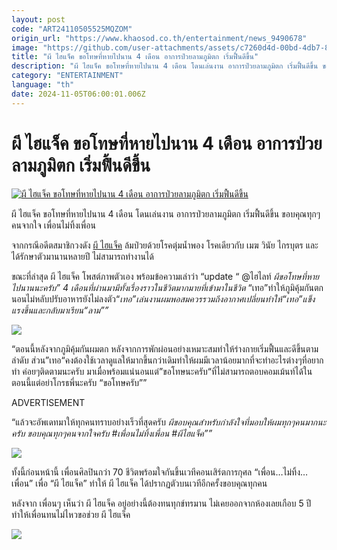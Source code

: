 ```yaml
---
layout: post
code: "ART24110505525MQZOM"
origin_url: "https://www.khaosod.co.th/entertainment/news_9490678"
image: "https://github.com/user-attachments/assets/c7260d4d-00bd-4db7-83c7-16667b454a0c"
title: "ผี ไฮแจ็ค ขอโทษที่หายไปนาน 4 เดือน อาการป่วยลามภูมิตก เริ่มฟื้นดีขึ้น"
description: "ผี ไฮแจ็ค ขอโทษที่หายไปนาน 4 เดือน โดนเล่นงาน อาการป่วยลามภูมิตก เริ่มฟื้นดีขึ้น ขอบคุณทุกๆคนจากใจ เพื่อนไม่ทิ้งเพื่อน จากกรณีอดีตสมาชิกวงดัง ผี ไฮแจ็ค"
category: "ENTERTAINMENT"
language: "th"
date: 2024-11-05T06:00:01.006Z
---
```


# ผี ไฮแจ็ค ขอโทษที่หายไปนาน 4 เดือน อาการป่วยลามภูมิตก เริ่มฟื้นดีขึ้น

[![ผี ไฮแจ็ค ขอโทษที่หายไปนาน 4 เดือน อาการป่วยลามภูมิตก เริ่มฟื้นดีขึ้น](https://www.khaosod.co.th/wpapp/uploads/2024/11/peehijackback511679998.jpg "ผี ไฮแจ็ค ขอโทษที่หายไปนาน 4 เดือน อาการป่วยลามภูมิตก เริ่มฟื้นดีขึ้น")](https://www.khaosod.co.th/wpapp/uploads/2024/11/peehijackback511679998.jpg)

ผี ไฮแจ็ค ขอโทษที่หายไปนาน 4 เดือน โดนเล่นงาน อาการป่วยลามภูมิตก เริ่มฟื้นดีขึ้น ขอบคุณทุกๆคนจากใจ เพื่อนไม่ทิ้งเพื่อน

จากกรณีอดีตสมาชิกวงดัง [ผี ไฮแจ็ค](https://www.facebook.com/pee.hijack) ล้มป่วยด้วยโรคตุ่มน้ำพอง โรคเดียวกับ เมฆ วินัย ไกรบุตร และได้รักษาตัวมานานหลายปี ไม่สามารถทำงานได้

ขณะที่ล่าสุด ผี ไฮแจ็ค โพสต์ภาพตัวเอง พร้อมข้อความเล่าว่า “update “ @ไฮไลท์ _ผีขอโทษที่หายไปนานนะครับ” 4 เดือนที่ผ่านมามีทั้งเรื่องราวในชีวิตมากมายที่เข้ามาในชีวิต_ “เทอ”ทำให้ภูมิคุ้มกันตก นอนไม่หลับปรับอาหารยังไม่ลงตัว“_เทอ”เล่นงานผมพอสมควรรวมถึงอากาศเปลี่ยนทำให้“เทอ”แข็งแรงขึ้นและกลับมาเรียน“ลาม””_

[![](https://www.khaosod.co.th/wpapp/uploads/2024/11/peehijackback511672.jpg)](https://www.khaosod.co.th/wpapp/uploads/2024/11/peehijackback511672.jpg)

“ตอนนี้หลังจากภูมิคุ้มกันผมตก หลังจากการพักผ่อนอย่างเหมาะสมทำให้ร่างกายเริ่มฟื้นและดีขึ้นตามลำดับ ส่วน”เทอ“คงต้องใช้เวลาดูแลให้มากขึ้นกว่าเดิมทำให้ผมมีเวลาน้อยมากที่จะทำอะไรต่างๆที่อยากทำ ค่อยๆติดตามนะครับ มาเมื่อพร้อมแน่นอนแต่”ขอโทษนะครับ“ที่ไม่สามารถตอบคอมเม้นท์ได้ในตอนนี้แต่อย่าโกรธพี่นะครับ “ขอโทษครับ””

ADVERTISEMENT

“แล้วจะอัพเดทมาให้ทุกคนทราบอย่างเร็วที่สุดครับ _ผีขอบคุณสำหรับกำลังใจที่มอบให้ผมทุกๆคนมากนะครับ ขอบคุณทุกๆคนจากใจครับ #เพื่อนไม่ทิ้งเพื่อน #ผีไฮแจ็ค””_

[![](https://www.khaosod.co.th/wpapp/uploads/2024/11/peehijackback511673.jpg)](https://www.khaosod.co.th/wpapp/uploads/2024/11/peehijackback511673.jpg)

ทั้งนี้ก่อนหน้านี้ เพื่อนศิลปินกว่า 70 ชีวิตพร้อมใจกันขึ้นเวทีคอนเสิร์ตการกุศล “เพื่อน…ไม่ทิ้ง…เพื่อน” เพื่อ “ผี ไฮแจ็ค” ทำให้ ผี ไฮแจ็ค ได้ปรากฏตัวบนเวทีอีกครั้งขอบคุณทุกคน

หลังจาก เพื่อนๆ เห็นว่า ผี ไฮแจ็ค อยู่อย่างนี้ต้องทนทุกข์ทรมาน ไม่เคยออกจากห้องเลยเกือบ 5 ปี ทำให้เพื่อนทนไม่ไหวขอช่วย ผี ไฮแจ็ค

[![](https://www.khaosod.co.th/wpapp/uploads/2024/11/peehijackback511671.jpg)](https://www.khaosod.co.th/wpapp/uploads/2024/11/peehijackback511671.jpg)